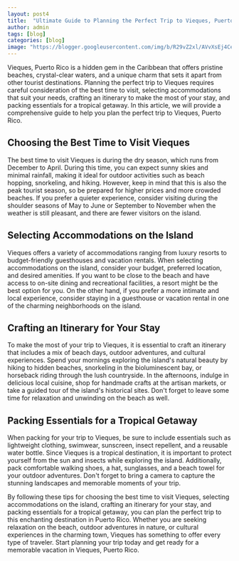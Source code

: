 ```yaml
---
layout: post4
title:  "Ultimate Guide to Planning the Perfect Trip to Vieques, Puerto Rico"
author: admin
tags: [blog]
categories: [blog]
image: "https://blogger.googleusercontent.com/img/b/R29vZ2xl/AVvXsEj4CeGqwakuluImYaNukxqhk7YqcMI9sLhaebDnEyNFnmG1BFJLIDZG3sutBa2KUnWjmT5RBaFHgU0YSz2CdeXg37N2q07f9CN5wdCn5bgZmAyFL57gVCkDw8mski19nKxpuCsSLajcsFmb3zHpWMkPs9xfUcrGA058FX6_ZNsk7p1d7pG4zc1kFxlfPI4/s1600/20240423_100206.jpg"
---
```


<p>Vieques, Puerto Rico is a hidden gem in the Caribbean that offers pristine beaches, crystal-clear waters, and a unique charm that sets it apart from other tourist destinations. Planning the perfect trip to Vieques requires careful consideration of the best time to visit, selecting accommodations that suit your needs, crafting an itinerary to make the most of your stay, and packing essentials for a tropical getaway. In this article, we will provide a comprehensive guide to help you plan the perfect trip to Vieques, Puerto Rico.</p>
<h2>Choosing the Best Time to Visit Vieques</h2>
<p>The best time to visit Vieques is during the dry season, which runs from December to April. During this time, you can expect sunny skies and minimal rainfall, making it ideal for outdoor activities such as beach hopping, snorkeling, and hiking. However, keep in mind that this is also the peak tourist season, so be prepared for higher prices and more crowded beaches. If you prefer a quieter experience, consider visiting during the shoulder seasons of May to June or September to November when the weather is still pleasant, and there are fewer visitors on the island.</p>
<h2>Selecting Accommodations on the Island</h2>
<p>Vieques offers a variety of accommodations ranging from luxury resorts to budget-friendly guesthouses and vacation rentals. When selecting accommodations on the island, consider your budget, preferred location, and desired amenities. If you want to be close to the beach and have access to on-site dining and recreational facilities, a resort might be the best option for you. On the other hand, if you prefer a more intimate and local experience, consider staying in a guesthouse or vacation rental in one of the charming neighborhoods on the island.</p>
<h2>Crafting an Itinerary for Your Stay</h2>
<p>To make the most of your trip to Vieques, it is essential to craft an itinerary that includes a mix of beach days, outdoor adventures, and cultural experiences. Spend your mornings exploring the island's natural beauty by hiking to hidden beaches, snorkeling in the bioluminescent bay, or horseback riding through the lush countryside. In the afternoons, indulge in delicious local cuisine, shop for handmade crafts at the artisan markets, or take a guided tour of the island's historical sites. Don't forget to leave some time for relaxation and unwinding on the beach as well.</p>
<h2>Packing Essentials for a Tropical Getaway</h2>
<p>When packing for your trip to Vieques, be sure to include essentials such as lightweight clothing, swimwear, sunscreen, insect repellent, and a reusable water bottle. Since Vieques is a tropical destination, it is important to protect yourself from the sun and insects while exploring the island. Additionally, pack comfortable walking shoes, a hat, sunglasses, and a beach towel for your outdoor adventures. Don't forget to bring a camera to capture the stunning landscapes and memorable moments of your trip.</p>
<p>By following these tips for choosing the best time to visit Vieques, selecting accommodations on the island, crafting an itinerary for your stay, and packing essentials for a tropical getaway, you can plan the perfect trip to this enchanting destination in Puerto Rico. Whether you are seeking relaxation on the beach, outdoor adventures in nature, or cultural experiences in the charming town, Vieques has something to offer every type of traveler. Start planning your trip today and get ready for a memorable vacation in Vieques, Puerto Rico.</p>


